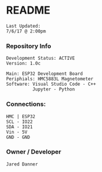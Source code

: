 # README #
    Last Updated:
    7/6/17 @ 2:00pm

### Repository Info ###
    Development Status: ACTIVE
    Version: 1.0c

    Main: ESP32 Development Board
    Periphials: HMC5883L Magnetometer
    Software: Visual Studio Code - C++
	          Jupyter - Python

### Connections: ###
    HMC | ESP32
    SCL - IO22
    SDA - IO21
    Vin - 5V
    GND - GND

### Owner / Developer ###
    Jared Danner